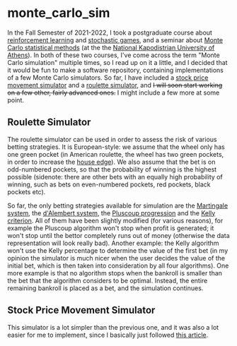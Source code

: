 # monte_carlo_sim

In the Fall Semester of 2021-2022, I took a postgraduate course about [reinforcement learning](https://www.amazon.com/Dynamic-Programming-Optimal-Control-Vol/dp/1886529442/) and [stochastic games](https://www.amazon.com/Competitive-Markov-Decision-Processes-Jerzy/dp/0387948058), and a seminar about [Monte Carlo statistical methods](https://www.amazon.com/Monte-Statistical-Methods-Springer-Statistics-dp-1441919392/dp/1441919392) (at the the [National Kapodistrian University of Athens](https://en.wikipedia.org/w/index.php?title=National_and_Kapodistrian_University_of_Athens&oldid=1056956366)). In both of these two courses, I've come across the term "Monte Carlo simulation" multiple times, so I read up on it a little, and I decided that it would be fun to make a software repository, containing implementations of a few Monte Carlo simulators. So far, I have included a [stock price movement simulator](https://github.com/numdar335/monte_carlo_sim/blob/main/stock_price_movement_sim.py) and a [roulette simulator](https://github.com/numdar335/monte_carlo_sim/blob/main/roulette_sim.py), and ~~I will soon start working on a few other, fairly advanced ones.~~ I might include a few more at some point.

## Roulette Simulator

The roulette simulator can be used in order to assess the risk of various betting strategies. It is European-style: we assume that the wheel only has one green pocket (in American roulette, the wheel has two green pockets, in order to increase the [house edge](https://en.wikipedia.org/w/index.php?title=Casino_game&oldid=1059820581#House_advantage)). We also assume that the bet is on odd-numbered pockets, so that the probability of winning is the highest possible (sidenote: there are other bets with an equally high probability of winning, such as bets on even-numbered pockets, red pockets, black pockets etc).

So far, the only betting strategies available for simulation are the <ins>Martingale system</ins>, the <ins>d'Alembert system</ins>, the <ins>Pluscoup progression</ins> and the <ins>Kelly criterion</ins>. All of them have been slightly modified (for various reasons), for example the Pluscoup algorithm won't stop when profit is generated; it won't stop until the bettor completely runs out of money (otherwise the data representation will look really bad). Another example: the Kelly algorithm won't use the Kelly percentage to determine the value of the first bet (in my opinion the simulator is much nicer when the user decides the value of the initial bet, which is then taken into consideration by all four algorithms). One more example is that no algorithm stops when the bankroll is smaller than the bet that the algorithm considers to be optimal. Instead, the entire remaining bankroll is placed as a bet, and the simulation continues.

## Stock Price Movement Simulator

This simulator is a lot simpler than the previous one, and it was also a lot easier for me to implement, since I basically just followed [this article](https://www.investopedia.com/terms/m/montecarlosimulation.asp).
